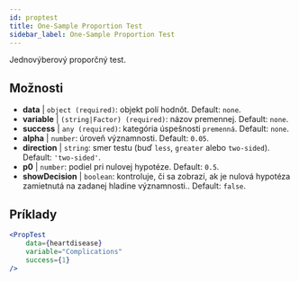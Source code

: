 ```yaml
---
id: proptest
title: One-Sample Proportion Test
sidebar_label: One-Sample Proportion Test
---
```


Jednovýberový proporčný test.

## Možnosti

* __data__ | `object (required)`: objekt polí hodnôt. Default: `none`.
* __variable__ | `(string|Factor) (required)`: názov premennej. Default: `none`.
* __success__ | `any (required)`: kategória úspešnosti `premenná`. Default: `none`.
* __alpha__ | `number`: úroveň významnosti. Default: `0.05`.
* __direction__ | `string`: smer testu (buď `less`, `greater` alebo `two-sided`). Default: `'two-sided'`.
* __p0__ | `number`: podiel pri nulovej hypotéze. Default: `0.5`.
* __showDecision__ | `boolean`: kontroluje, či sa zobrazí, ak je nulová hypotéza zamietnutá na zadanej hladine významnosti.. Default: `false`.


## Príklady

```jsx live
<PropTest
    data={heartdisease} 
    variable="Complications"
    success={1}
/>
```

